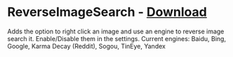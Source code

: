 # ReverseImageSearch - [Download](https://raw.githubusercontent.com/mwittrien/BetterDiscordAddons/master/Plugins/ReverseImageSearch/ReverseImageSearch.plugin.js)

Adds the option to right click an image and use an engine to reverse image search it. 
Enable/Disable them in the settings.
Current engines: Baidu, Bing, Google, Karma Decay (Reddit), Sogou, TinEye, Yandex
